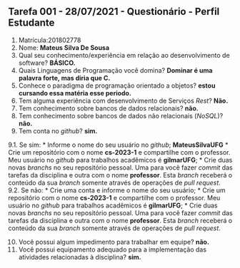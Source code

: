 ## Tarefa 001 - 28/07/2021 - Questionário - Perfil Estudante

1. Matrícula:201802778
2. Nome: **Mateus Silva De Sousa**
3. Qual seu conhecimento/experiência em relação ao desenvolvimento de software? **BÁSICO.**
4. Quais Linguagens de Programação você domina? **Dominar é uma palavra forte, mas diria que C.**
5. Conhece o paradigma de programação orientado a objetos? **estou cursando essa matéria esse periodo.**
6. Tem alguma experiência com desenvolvimento de Serviços _Rest_? **Não.**
7. Tem conhecimento sobre bancos de dados relacionais? **não.**
8. Tem conhecimento sobre bancos de dados não relacionais (_NoSQL_)? **não.**
9. Tem conta no _github_? **sim.**

  9.1.  Se sim:
      * Informe o nome do seu usuário no _github_; **MateusSilvaUFG**
      * Crie um repositório com o nome **cs-2023-1** e compartilhe com o professor. Meu usuário no _github_ para trabalhos acadêmicos é **gilmarUFG**;
      * Crie duas novas _branchs_ no seu repositório pessoal. Uma para você fazer _commit_ das tarefas da disciplina e outra com o nome **professor**. Esta _branch_ receberá o conteúdo da sua _branch_ somente através de operações de _pull request_.
      9.2.  Se não:
      *  Crie uma conta e informe o nome do seu usuário;
      *  Crie um repositório com o nome **cs-2023-1** e compartilhe com o professor.  Meu usuário no _github_ para trabalhos acadêmicos é **gilmarUFG**;
      * Crie duas novas _branchs_ no seu repositório pessoal. Uma para você fazer _commit_ das tarefas da disciplina e outra com o nome **professor**. Esta _branch_ receberá o conteúdo da sua _branch_ somente através de operações de _pull request_.

10. Você possui algum impedimento para trabalhar em equipe? **não.**
11. Você possui equipamento adequado para a implementação das atividades relacionadas à disciplina? **sim.**
